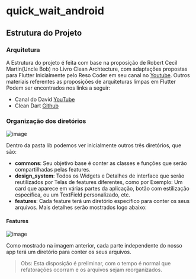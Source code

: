 # quick_wait_android

## Estrutura do Projeto

### Arquitetura

A Estrutura do projeto é feita com base na proposição de Robert Cecil Martin(Uncle Bob) no Livro Clean Archtecture, com adaptações propostas para Flutter Inicialmente pelo Reso Coder em seu canal no [Youtube](https://www.youtube.com/watch?v=KjE2IDphA_U&list=PLB6lc7nQ1n4iYGE_khpXRdJkJEp9WOech). Outros materiais referentes as proposições de arquiteturas limpas em Flutter Podem ser encontrados nos links a seguir:

- Canal do David [YouTube](https://www.youtube.com/watch?v=LwOACmXcNQ8&t=1s)
- Clean Dart [Github](https://github.com/Flutterando/Clean-Dart)

### Organização dos diretórios

![image](https://user-images.githubusercontent.com/7063932/150779899-13bccabd-6a3a-4876-92dc-99bb424cc38c.png)

Dentro da pasta lib podemos ver inicialmente outros três diretórios, que são: 

- **commons**: Seu objetivo base é conter as classes e funções que serão compartilhadas pelas features.
- **design_system**: Todos os Widgets e Detalhes de interface que serão reutilizados por Telas de features diferentes, como por Exemplo: Um card que aparece em várias partes da aplicação, botão com estilização específica, ou um TextField personalizado, etc.
- **features**: Cada feature terá um diretório específico para conter os seus arquivos. Mais detalhes serão mostrados logo abaixo:

#### Features

![image](https://user-images.githubusercontent.com/7063932/150780715-15801ac3-dd1a-4a44-8c67-359795ffaa22.png)

Como mostrado na imagem anterior, cada parte independente do nosso app terá um diretório para conter os seus arquivos.

> Obs: Esta disposição é preliminar, com o tempo é normal que refatorações ocorram e os arquivos sejam reorganizados.